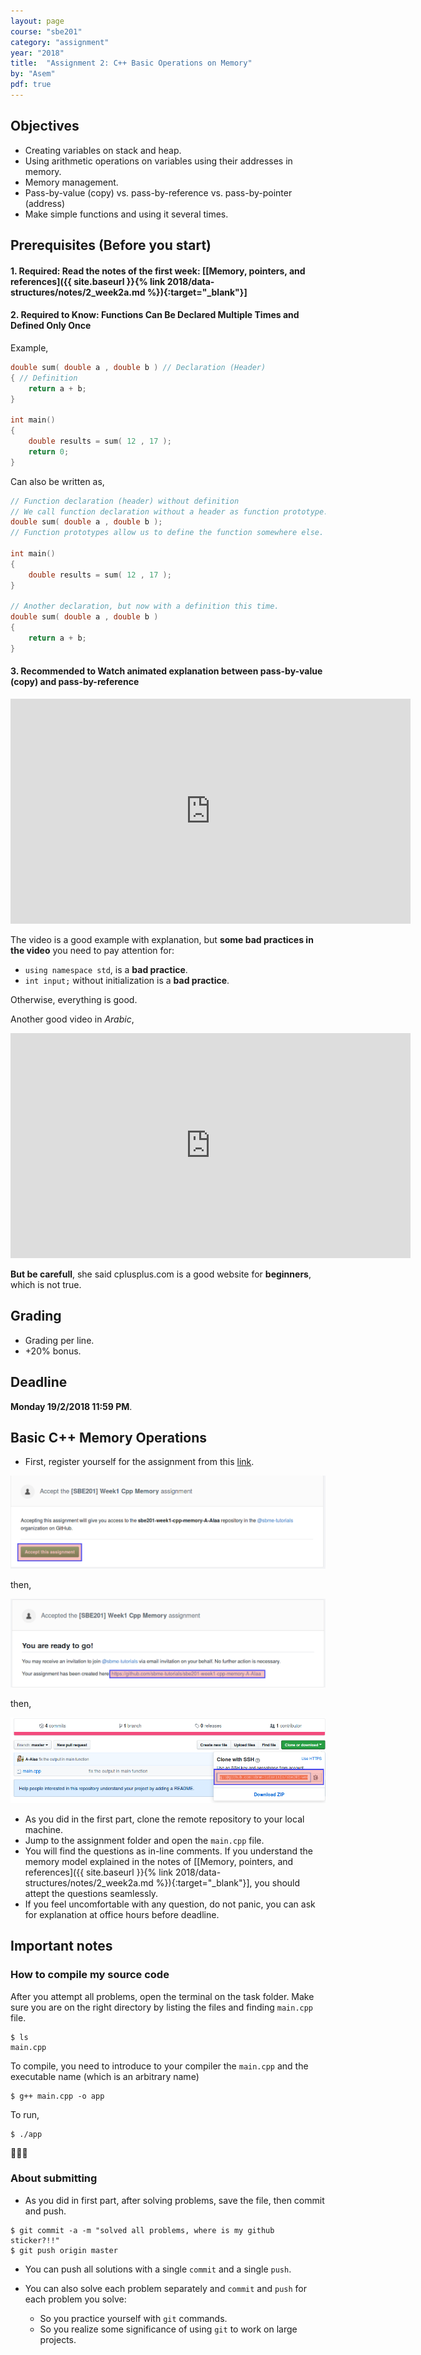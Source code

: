 ```yaml
---
layout: page
course: "sbe201"
category: "assignment"
year: "2018"
title:  "Assignment 2: C++ Basic Operations on Memory"
by: "Asem"
pdf: true
---
```



## Objectives

* Creating variables on stack and heap.
* Using arithmetic operations on variables using their addresses in memory.
* Memory management.
* Pass-by-value (copy) vs. pass-by-reference vs. pass-by-pointer (address)
* Make simple functions and using it several times.

## Prerequisites (Before you start)

#### 1. **Required**: Read the notes of the first week: \[[Memory, pointers, and references]({{ site.baseurl }}{% link 2018/data-structures/notes/2_week2a.md %}){:target="_blank"}\]

#### 2. **Required to Know**: Functions Can Be Declared Multiple Times and Defined Only Once

Example,

```c++
double sum( double a , double b ) // Declaration (Header)
{ // Definition
    return a + b;
}

int main()
{
    double results = sum( 12 , 17 );
    return 0;
}
```

Can also be written as,

```c++
// Function declaration (header) without definition
// We call function declaration without a header as function prototype.
double sum( double a , double b );
// Function prototypes allow us to define the function somewhere else.

int main()
{
    double results = sum( 12 , 17 );
}

// Another declaration, but now with a definition this time.
double sum( double a , double b ) 
{
    return a + b;
}
```

#### 3. **Recommended to Watch** animated explanation between pass-by-value (copy) and pass-by-reference

<iframe width="640" height="360" src="https://www.youtube.com/embed/ErMKBh1pobg" frameborder="0" allow="autoplay; encrypted-media" allowfullscreen></iframe>

The video is a good example with explanation, but **some bad practices in the video** you need to pay attention for:

* `using namespace std`, is a **bad practice**.
* `int input;` without initialization is a **bad practice**.

Otherwise, everything is good.


Another good video in *Arabic*,

<iframe width="640" height="360" src="https://www.youtube.com/embed/dqlCK_-ArO0" frameborder="0" allow="autoplay; encrypted-media" allowfullscreen></iframe>

**But be carefull**, she said cplusplus.com is a good website for **beginners**, which is not true.

## Grading

* Grading per line.
* +20% bonus.

## Deadline

**Monday 19/2/2018 11:59 PM**.

## Basic C++ Memory Operations

* First, register yourself for the assignment from this [link](https://classroom.github.com/a/qZUcR20l).

![](b1.png)

then,

![](b2.png)

then,

![](b3.png)

* As you did in the first part, clone the remote repository to your local machine.
* Jump to the assignment folder and open the `main.cpp` file.
* You will find the questions as in-line comments. If you understand the memory model explained in the notes of \[[Memory, pointers, and references]({{ site.baseurl }}{% link 2018/data-structures/notes/2_week2a.md %}){:target="_blank"}\], you should attept the questions seamlessly.
* If you feel uncomfortable with any question, do not panic, you can ask for explanation at office hours before deadline.

## Important notes

### How to compile my source code

After you attempt all problems, open the terminal on the task folder. Make sure you are on the right directory by listing the files and finding `main.cpp` file.

```terminal
$ ls
main.cpp
```

To compile, you need to introduce to your compiler the `main.cpp` and the executable name (which is an arbitrary name)

```terminal
$ g++ main.cpp -o app
```

To run,

```terminal
$ ./app
```

🎉🎉🎉

### About submitting

* As you did in first part, after solving problems, save the file, then commit and push.

```terminal
$ git commit -a -m "solved all problems, where is my github sticker?!!"
$ git push origin master
```

* You can push all solutions with a single `commit` and a single `push`.
* You can also solve each problem separately and `commit` and `push` for each problem you solve:

  * So you practice yourself with `git` commands.
  * So you realize some significance of using `git` to work on large projects.
